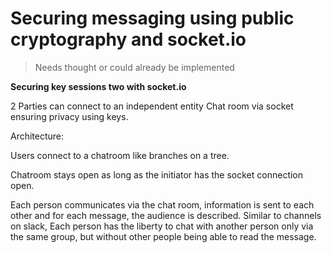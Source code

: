 # Securing messaging using public cryptography and socket.io

> Needs thought or could already be implemented

__Securing key sessions two with socket.io__

2 Parties can connect to an independent entity Chat room via socket ensuring privacy using keys.

Architecture:

Users connect to a chatroom like branches on a tree.

Chatroom stays open as long as the initiator has the socket connection open.

Each person communicates via the chat room, information is sent to each other and for each message, the audience is described.
Similar to channels on slack, Each person has the liberty to chat with another person only via the same group, but without other people being able to read the message.
